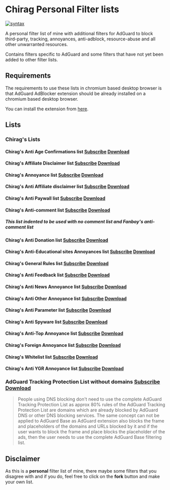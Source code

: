 # Chirag Personal Filter lists

[![syntax](https://img.shields.io/badge/syntax-AdGuard-%23c61300.svg)](https://kb.adguard.com/en/general/how-to-create-your-own-ad-filters)

A personal filter list of mine with additional filters for AdGuard to block third-party, tracking, annoyances, anti-adblock, resource-abuse and all other unwarranted resources.

Contains filters specific to AdGuard and some filters that have not yet been added to other filter lists.

## Requirements

The requirements to use these lists in chromium based desktop browser is that AdGuard AdBlocker extension should be already installed on a chromium based desktop browser.

You can install the extension from [here](https://chrome.google.com/webstore/detail/adguard-adblocker/bgnkhhnnamicmpeenaelnjfhikgbkllg).

## Lists

### Chirag's Lists

#### Chirag's Anti Age Confirmations list [Subscribe](https://subscribe.adblockplus.org/?location=https://raw.githubusercontent.com/chirag127/adblock/main/adtl/ageconfirmation.txt) [Download](https://raw.githubusercontent.com/chirag127/adblock/main/chirag_annoyance_filters/AntiAgeConfirmations.txt)

#### Chirag's Affiliate Disclaimer list [Subscribe](https://subscribe.adblockplus.org/?location=https://raw.githubusercontent.com/chirag127/adblock/main/AD.txt) [Download](https://raw.githubusercontent.com/chirag127/adblock/main/AD.txt)

#### Chirag's Annoyance list [Subscribe](https://subscribe.adblockplus.org/?location=https://raw.githubusercontent.com/chirag127/adblock/main/A.txt) [Download](https://raw.githubusercontent.com/chirag127/adblock/main/A.txt)

#### Chirag's Anti Affiliate disclaimer list [Subscribe](https://subscribe.adblockplus.org/?location=https://raw.githubusercontent.com/chirag127/adblock/main/AD.txt) [Download](https://raw.githubusercontent.com/chirag127/adblock/main/AD.txt)

#### Chirag's Anti Paywall list [Subscribe](https://subscribe.adblockplus.org/?location=https://raw.githubusercontent.com/chirag127/adblock/main/AP.txt) [Download](https://raw.githubusercontent.com/chirag127/adblock/main/AP.txt)

#### Chirag's Anti-comment list [Subscribe](https://subscribe.adblockplus.org/?location=https://raw.githubusercontent.com/chirag127/adblock/main/C.txt) [Download](https://raw.githubusercontent.com/chirag127/adblock/main/C.txt)

##### This list indented to be used with no comment list and Fanboy's anti-comment list

#### Chirag's Anti Donation list [Subscribe](https://subscribe.adblockplus.org/?location=https://raw.githubusercontent.com/chirag127/adblock/main/D.txt) [Download](https://raw.githubusercontent.com/chirag127/adblock/main/D.txt)

#### Chirag's Anti-Educational sites Annoyances list [Subscribe](https://subscribe.adblockplus.org/?location=https://raw.githubusercontent.com/chirag127/adblock/main/E.txt) [Download](https://raw.githubusercontent.com/chirag127/adblock/main/E.txt)

#### Chirag's General Rules list [Subscribe](https://subscribe.adblockplus.org/?location=https://raw.githubusercontent.com/chirag127/adblock/main/G.txt) [Download](https://raw.githubusercontent.com/chirag127/adblock/main/G.txt)

#### Chirag's Anti Feedback list [Subscribe](https://subscribe.adblockplus.org/?location=https://raw.githubusercontent.com/chirag127/##adblock/main/H.txt) [Download](https://raw.githubusercontent.com/chirag127/adblock/main/H.txt)

#### Chirag's Anti News Annoyance list [Subscribe](https://subscribe.adblockplus.org/?location=https://raw.githubusercontent.com/chirag127/##adblock/main/N.txt) [Download](https://raw.githubusercontent.com/chirag127/adblock/main/N.txt)

#### Chirag's Anti Other Annoyance list [Subscribe](https://subscribe.adblockplus.org/?location=https://raw.githubusercontent.com/Chirag127/adblock/main/O.txt) [Download](https://raw.githubusercontent.com/chirag127/adblock/main/O.txt)

#### Chirag's Anti Parameter list [Subscribe](https://subscribe.adblockplus.org/?location=https://raw.githubusercontent.com/chirag127/##adblock/main/P.txt) [Download](https://raw.githubusercontent.com/chirag127/adblock/main/P.txt)

#### Chirag's Anti Spyware list [Subscribe](https://subscribe.adblockplus.org/?location=https://raw.githubusercontent.com/chirag127/##adblock/main/S.txt) [Download](https://raw.githubusercontent.com/chirag127/adblock/main/S.txt)

#### Chirag's Anti-Top Annoyance list [Subscribe](https://subscribe.adblockplus.org/?location=https://raw.githubusercontent.com/chirag127/##adblock/main/T.txt) [Download](https://raw.githubusercontent.com/chirag127/adblock/main/T.txt)

#### Chirag's Foreign Annoyance list [Subscribe](https://subscribe.adblockplus.org/?location=https://raw.githubusercontent.com/chirag127/##adblock/main/F.txt) [Download](https://raw.githubusercontent.com/chirag127/adblock/main/F.txt)

#### Chirag's Whitelist list [Subscribe](https://subscribe.adblockplus.org/?location=https://raw.githubusercontent.com/chirag127/adblock/##main/W.txt) [Download](https://raw.githubusercontent.com/chirag127/adblock/main/W.txt)

#### Chirag's Anti YGR Annoyance list [Subscribe](https://subscribe.adblockplus.org/?location=https://raw.githubusercontent.com/chirag127/adblock/main/Y.txt) [Download](https://raw.githubusercontent.com/chirag127/adblock/main/Y.txt)

### AdGuard Tracking Protection List without domains [Subscribe](https://subscribe.adblockplus.org/?location=https://raw.githubusercontent.com/chirag127/adblock/main/Include/AdGuard/ATPWD.txt) [Download](https://raw.githubusercontent.com/chirag127/adblock/main/Include/AdGuard/ATPWD.txt)

> People using DNS blocking don't need to use the complete AdGuard Tracking Protection List as approx 80% rules of the AdGuard Tracking Protection List are domains which are already blocked by AdGuard DNS or other DNS blocking services. The same concept can not be applied to AdGuard Base as AdGuard extension also blocks the frame and placeholders of the domains and URLs blocked by it and if the user wants to block the frame and place blocks the placeholder of the ads, then the user needs to use the complete AdGuard Base filtering list.

## Disclaimer

As this is a **personal** filter list of mine, there maybe some filters that you disagree with and if you do, feel free to click on the **fork** button and make your own list.
